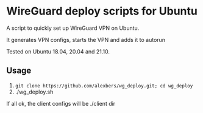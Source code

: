 # WireGuard deploy scripts for Ubuntu #

A script to quickly set up WireGuard VPN on Ubuntu.

It generates VPN configs, starts the VPN and adds it to autorun

Tested on Ubuntu 18.04, 20.04 and 21.10.

## Usage ##
    
1. `git clone https://github.com/alexbers/wg_deploy.git; cd wg_deploy`
2. ./wg_deploy.sh

If all ok, the client configs will be ./client dir
